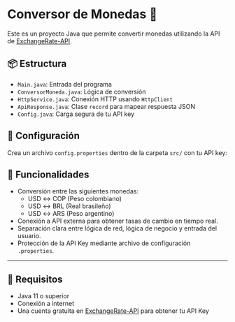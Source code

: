 # Conversor de Monedas 💱

Este es un proyecto Java que permite convertir monedas utilizando la API de [ExchangeRate-API](https://www.exchangerate-api.com/).

## 📦 Estructura
- `Main.java`: Entrada del programa
- `ConversorMoneda.java`: Lógica de conversión
- `HttpService.java`: Conexión HTTP usando `HttpClient`
- `ApiResponse.java`: Clase `record` para mapear respuesta JSON
- `Config.java`: Carga segura de tu API key

## 🔐 Configuración
Crea un archivo `config.properties` dentro de la carpeta `src/` con tu API key:



## 🚀 Funcionalidades

- Conversión entre las siguientes monedas:
  - USD ↔ COP (Peso colombiano)
  - USD ↔ BRL (Real brasileño)
  - USD ↔ ARS (Peso argentino)
- Conexión a API externa para obtener tasas de cambio en tiempo real.
- Separación clara entre lógica de red, lógica de negocio y entrada del usuario.
- Protección de la API Key mediante archivo de configuración `.properties`.

---

## 🧩 Requisitos

- Java 11 o superior
- Conexión a internet
- Una cuenta gratuita en [ExchangeRate-API](https://www.exchangerate-api.com/) para obtener tu API Key





